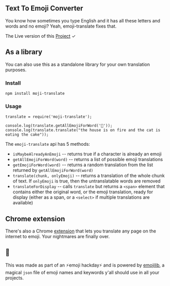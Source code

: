 ## Text To Emoji Converter

You know how sometimes you type English and it has all these letters and words and no emoji? Yeah, emoji-translate fixes that.

The Live version of this [Project](http://meowni.ca/emoji-translate) ✓

## As a library

You can also use this as a standalone library for your own translation purposes.

### Install

```
npm install moji-translate
```

### Usage

```
translate = require('moji-translate');

console.log(translate.getAllEmojiForWord('👀'));
console.log(translate.translate("the house is on fire and the cat is eating the cake"));

```

The `emoji-translate` api has 5 methods:

- `isMaybeAlreadyAnEmoji` -- returns true if a character is already an emoji
- `getAllEmojiForWord(word)` -- returns a list of possible emoji translations
- `getEmojiForWord(word)` -- returns a random translation from the list
  returned by `getAllEmojiForWord(word)`
- `translate(chunk, onlyEmoji)` -- returns a translation of the whole chunk of text. If `onlyEmoji` is true, then the untranslatable words are removed
- `translateForDisplay` -- calls `translate` but returns a `<span>` element that contains either the original word, or the emoji translation, ready for display (either as a span, or a `<select>` if multiple translations are
  available)

## Chrome extension

There's also a Chrome [extension](https://chrome.google.com/webstore/detail/emoji-translate/kkkfndlpdajmbgofkidemhkjoinhmojl) that lets you translate any page on the internet to emoji. Your nightmares are finally over.

## 💪

This was made as part of an ⚡️emoji hackday⚡️ and is powered by [emojilib](https://github.com/muan/emojilib), a magical `json` file of emoji names and keywords y'all should use in all your projects.
